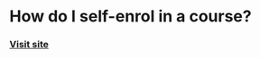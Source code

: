 # How do I self-enrol in a course?
### [**Visit site**](https://ese.gndec.ac.in/nps/enrol/index.php?id=263)
